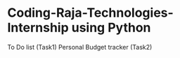 # Coding-Raja-Technologies-Internship using Python
To Do list (Task1)
Personal Budget tracker (Task2)
